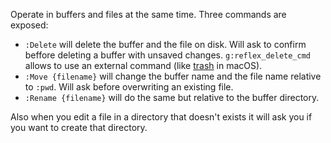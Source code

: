 Operate in buffers and files at the same time. Three commands are
exposed:

* `:Delete` will delete the buffer and the file on disk. Will ask
	to confirm beffore deleting a buffer with unsaved changes.
	`g:reflex_delete_cmd` allows to use an external command (like
	[trash][trash] in macOS).
* `:Move {filename}` will change the buffer name and the file name
	relative to `:pwd`. Will ask before overwriting an existing
	file.
* `:Rename {filename}` will do the same but relative to the buffer
	directory.

Also when you edit a file in a directory that doesn't exists it
will ask you if you want to create that directory.

[trash]: http://hasseg.org/trash/

